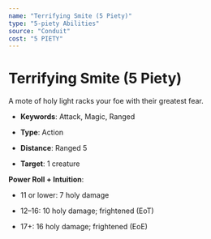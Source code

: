 ```yaml
---
name: "Terrifying Smite (5 Piety)"
type: "5-piety Abilities"
source: "Conduit"
cost: "5 PIETY"
---
```


# Terrifying Smite (5 Piety)

A mote of holy light racks your foe with their greatest fear.


- **Keywords**: Attack, Magic, Ranged

- **Type**: Action

- **Distance**: Ranged 5

- **Target**: 1 creature

**Power Roll + Intuition**:


- 11 or lower: 7 holy damage

- 12–16: 10 holy damage; frightened (EoT)

- 17+: 16 holy damage; frightened (EoE)

